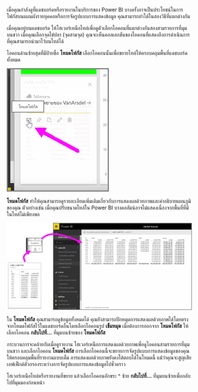 เมื่อคุณกำลังดูที่แดชบอร์ดหรือรายงานในบริการของ Power BI บางครั้งอาจเป็นประโยชน์ในการโฟกัสบนแผนผังรายบุคคลหรือการจัดรูปแบบการแสดงข้อมูล คุณสามารถทำได้ในสองวิธีที่แตกต่างกัน

เมื่อคุณอยู่บนแดชบอร์ด ให้โฮเวอร์เหนือไทล์เพื่อดูตัวเลือกไอคอนที่แตกต่างกันสองสามรายการที่มุมบนขวา เมื่อคุณเลือกจุดไข่ปลา (จุดสามจุด) คุณจะเห็นคอลเลกชันของไอคอนที่แสดงถึงการดำเนินการที่คุณสามารถนำมาไว้บนไทล์ได้

ไอคอนด้านซ้ายสุดที่มีป้ายชื่อ **โหมดโฟกัส** เลือกไอคอนนั้นเพื่อขยายไทล์ให้ครอบคลุมพื้นที่แดชบอร์ดทั้งหมด

![](media/4-4b-display-visuals-tiles-fullscreen/4-4b_1.png)

**โหมดโฟกัส** ทำให้คุณสามารถดูรายละเอียดเพิ่มเติมเกี่ยวกับการแสดงผลด้วยภาพและคำอธิบายแผนภูมิของคุณ ตัวอย่างเช่น เมื่อคุณปรับขนาดไทล์ใน Power BI บางคอลัมน์อาจไม่แสดงเนื่องจากพื้นที่ที่มีในไทล์ไม่เพียงพอ

![](media/4-4b-display-visuals-tiles-fullscreen/4-4b_2.png)

ใน **โหมดโฟกัส** คุณสามารถดูข้อมูลทั้งหมดได้ คุณยังสามารถปักหมุดการแสดงผลด้วยภาพได้โดยตรงจากโหมดโฟกัสไว้ในแดชบอร์ดอื่นโดยเลือกไอคอนรูป **เข็มหมุด** เมื่อต้องการออกจาก **โหมดโฟกัส** ให้เลือกไอคอน **กลับไปที่...** ที่มุมบนซ้ายของ **โหมดโฟกัส**

กระบวนการจะคล้ายกับเมื่อดูรายงาน โฮเวอร์เหนือการแสดงผลด้วยภาพเพื่อดูไอคอนสามรายการที่มุมบนขวา และเลือกไอคอน **โหมดโฟกัส** การเลือกไอคอนนี้จะขยายการจัดรูปแบบการแสดงข้อมูลของคุณให้ครอบคลุมพื้นที่รายงานแบบเต็ม การแสดงผลด้วยภาพยังคงโต้ตอบได้ในโหมดนี้ แม้ว่าคุณจะสูญเสียเอฟเฟ็กต์ตัวกรองระหว่างการจัดรูปแบบการแสดงข้อมูลไปชั่วคราว

โฮเวอร์เหนือไทล์หรือรายงานที่ขยาย แล้วเลือกไอคอนอักขระ ^ ซ้าย **กลับไปที่...** ที่มุมบนซ้ายเพื่อกลับไปที่มุมมองก่อนหน้า

